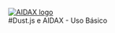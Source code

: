[![AIDAX logo](https://raw.githubusercontent.com/astfarias/aidax/master/files/logo/logo2-less.png)](http://www.aidaxbi.com/)  
#Dust.js e AIDAX - Uso Básico
